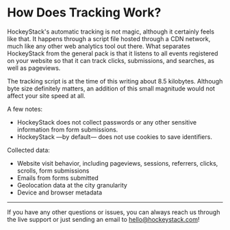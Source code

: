 # How Does Tracking Work?

HockeyStack's automatic tracking is not magic, although it certainly feels like that. It happens through a script file hosted through a CDN network, much like any other web analytics tool out there. What separates HockeyStack from the general pack is that it listens to all events registered on your website so that it can track clicks, submissions, and searches, as well as pageviews.

The tracking script is at the time of this writing about 8.5 kilobytes. Although byte size definitely matters, an addition of this small magnitude would not affect your site speed at all.

A few notes:

- HockeyStack does not collect passwords or any other sensitive information from form submissions.
- HockeyStack —by default— does not use cookies to save identifiers.

Collected data:

- Website visit behavior, including pageviews, sessions, referrers, clicks, scrolls, form submissions
- Emails from forms submitted
- Geolocation data at the city granularity
- Device and browser metadata

---

If you have any other questions or issues, you can always reach us through the live support or just sending an email to [hello@hockeystack.com](mailto:hello@hockeystack.com)!